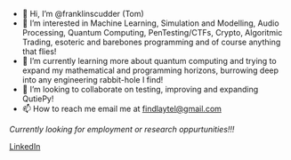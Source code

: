 - 👋 Hi, I’m @franklinscudder (Tom)
- 👀 I’m interested in Machine Learning, Simulation and Modelling, Audio Processing, Quantum Computing, PenTesting/CTFs, Crypto, Algoritmic Trading, esoteric and barebones programming and of course anything that flies!
- 🌱 I’m currently learning more about quantum computing and trying to expand my mathematical and programming horizons, burrowing deep into any engineering rabbit-hole I find!
- 💞️ I’m looking to collaborate on testing, improving and expanding QutiePy!
- 📫 How to reach me email me at findlaytel@gmail.com

*Currently looking for employment or research oppurtunities!!!*

[LinkedIn](https://www.linkedin.com/in/tom-findlay-a5a36413a/)
<!---
franklinscudder/franklinscudder is a ✨ special ✨ repository because its `README.md` (this file) appears on your GitHub profile.
You can click the Preview link to take a look at your changes.
--->
